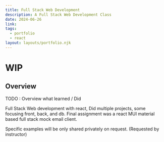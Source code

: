 ```yaml
---
title: Full Stack Web Development
description: A Full Stack Web Development Class
date: 2024-06-26
link: 
tags:
  - portfolio
  - react
layout: layouts/portfolio.njk
---
```

# WIP
## Overview
TODO : Overview what learned / Did

Full Stack Web development with react,
Did multiple projects, some focusing front, back, and db. Final assignment was a react MUI material based full stack mock email client.

Specific examples will be only shared privately on request. (Requested by instructor)
